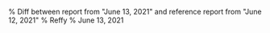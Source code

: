 % Diff between report from "June 13, 2021" and reference report from "June 12, 2021"
% Reffy
% June 13, 2021

